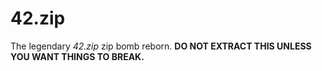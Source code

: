 # 42.zip
The legendary *42.zip* zip bomb reborn. **DO NOT EXTRACT THIS UNLESS YOU WANT THINGS TO BREAK.**